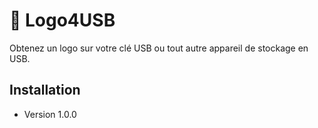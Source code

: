 # 🧰 Logo4USB
Obtenez un logo sur votre clé USB ou tout autre appareil de stockage en USB.

## Installation
- Version 1.0.0
